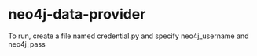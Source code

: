# neo4j-data-provider

To run, create a file named credential.py and specify neo4j_username and neo4j_pass

